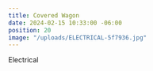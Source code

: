 ```yaml
---
title: Covered Wagon
date: 2024-02-15 10:33:00 -06:00
position: 20
image: "/uploads/ELECTRICAL-5f7936.jpg"
---
```


Electrical